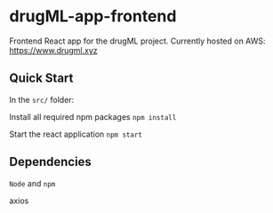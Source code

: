 # drugML-app-frontend

Frontend React app for the drugML project. Currently hosted on AWS: https://www.drugml.xyz

## Quick Start

In the ```src/``` folder:

Install all required npm packages ```npm install```

Start the react application ```npm start```

## Dependencies

```Node``` and ```npm```

axios
